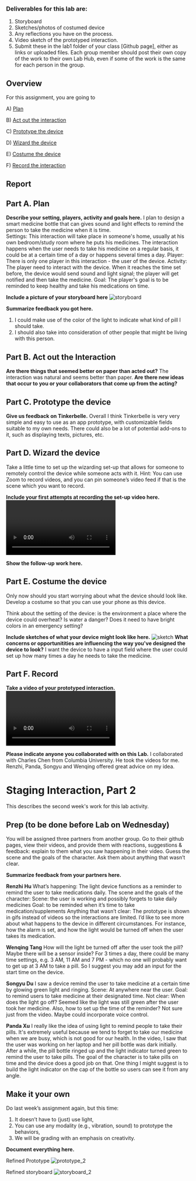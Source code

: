 ### Deliverables for this lab are: 
1. Storyboard
1. Sketches/photos of costumed device
1. Any reflections you have on the process.
1. Video sketch of the prototyped interaction.
1. Submit these in the lab1 folder of your class [Github page], either as links or uploaded files. Each group member should post their own copy of the work to their own Lab Hub, even if some of the work is the same for each person in the group.


## Overview
For this assignment, you are going to 

A) [Plan](#part-a-plan) 

B) [Act out the interaction](#part-b-act-out-the-interaction) 

C) [Prototype the device](#part-c-prototype-the-device)

D) [Wizard the device](#part-d-wizard-the-device) 

E) [Costume the device](#part-e-costume-the-device)

F) [Record the interaction](#part-f-record)

## Report
## Part A. Plan 

**Describe your setting, players, activity and goals here.**
I plan to design a smart medicine bottle that can gives sound and light effects to remind the person to take the medicine when it is time.  
Settings: This interaction will take place in someone's home, usually at his own bedroom/study room where he puts his medicines. The interaction happens when the user needs to take his medicine on a regular basis, it could be at a certain time of a day or happens several times a day. 
Player: There is only one player in this interaction - the user of the device. 
Activity: The player need to interact with the device. When it reaches the time set before, the device would send sound and light signal; the player will get notified and then take the medicine. 
Goal: The player's goal is to be reminded to keep healthy and take his medications on time. 

**Include a picture of your storyboard here**
![storyboard](storyboard.jpg)

**Summarize feedback you got here.**
1. I could make use of the color of the light to indicate what kind of pill I should take.
2. I should also take into consideration of other people that might be living with this person. 

## Part B. Act out the Interaction

**Are there things that seemed better on paper than acted out?**
The interaction was natural and seems better than paper. 
**Are there new ideas that occur to you or your collaborators that come up from the acting?**


## Part C. Prototype the device

**Give us feedback on Tinkerbelle.**
Overall I think Tinkerbelle is very very simple and easy to use as an app prototype, with customizable fields suitable to my own needs. There could also be a lot of potential add-ons to it, such as displaying texts, pictures, etc. 
## Part D. Wizard the device
Take a little time to set up the wizarding set-up that allows for someone to remotely control the device while someone acts with it. Hint: You can use Zoom to record videos, and you can pin someone’s video feed if that is the scene which you want to record. 

**Include your first attempts at recording the set-up video here.**
![first-attempt](first_attempt.mov)

**Show the follow-up work here.**

## Part E. Costume the device

Only now should you start worrying about what the device should look like. Develop a costume so that you can use your phone as this device.

Think about the setting of the device: is the environment a place where the device could overheat? Is water a danger? Does it need to have bright colors in an emergency setting?

**Include sketches of what your device might look like here.**
![sketch](sketch.jpg)
**What concerns or opportunitities are influencing the way you've designed the device to look?**
I want the device to have a input field where the user could set up how many times a day he needs to take the medicine.  

## Part F. Record

**Take a video of your prototyped interaction.**
![final-attempt](lab1_final.mov)

**Please indicate anyone you collaborated with on this Lab.**
I collaborated with Charles Chen from Columbia University. He took the videos for me. 
Renzhi, Panda, Songyu and Wenqing offered great advice on my idea. 

# Staging Interaction, Part 2 

This describes the second week's work for this lab activity.


## Prep (to be done before Lab on Wednesday)

You will be assigned three partners from another group. Go to their github pages, view their videos, and provide them with reactions, suggestions & feedback: explain to them what you saw happening in their video. Guess the scene and the goals of the character. Ask them about anything that wasn’t clear. 

**Summarize feedback from your partners here.**

**Renzhi Hu**
What’s happening:
The light device functions as a reminder to remind the user to take medications daily.
The scene and the goals of the character:
Scene: the user is working and possibly forgets to take daily medicines
Goal: to be reminded when it’s time to take medication/supplements
Anything that wasn’t clear:
The prototype is shown in gifs instead of videos so the interactions are limited. I’d like to see more about what happens to the device in different circumstances. For instance, how the alarm is set, and how the light would be turned off when the user takes its medication.

**Wenqing Tang**
How will the light be turned off after the user took the pill? Maybe there will be a sensor inside?
For 3 times a day, there could be many time settings, e.g. 3 AM, 11 AM and 7 PM - which no one will probably want to get up at 3 AM to take a pill. So I suggest you may add an input for the start time on the device.

**Songyu Du**
I saw a device remind the user to take medicine at a certain time by glowing green light and ringing.
Scene: At anywhere near the user.
Goal: to remind users to take medicine at their designated time.
Not clear: When does the light go off? Seemed like the light was still green after the user took her medicine. Also, how to set up the time of the reminder? Not sure just from the video. Maybe could incorporate voice control.

**Panda Xu** 
I really like the idea of using light to remind people to take their pills. It's extremely useful because we tend to forget to take our medicine when we are busy, which is not good for our health. In the video, I saw that the user was working on her laptop and her pill bottle was dark initially. After a while, the pill bottle ringed up and the light indicator turned green to remind the user to take pills. The goal of the character is to take pills on time and the device does a good job on that. One thing I might suggest is to build the light indicator on the cap of the bottle so users can see it from any angle.


## Make it your own

Do last week’s assignment again, but this time: 
1) It doesn’t have to (just) use light, 
2) You can use any modality (e.g., vibration, sound) to prototype the behaviors, 
3) We will be grading with an emphasis on creativity. 

**Document everything here.**

Refined Prototype
![prototype_2](prototype_2.png)

Refined storyboard
![storyboard_2](story_board_2.png)
